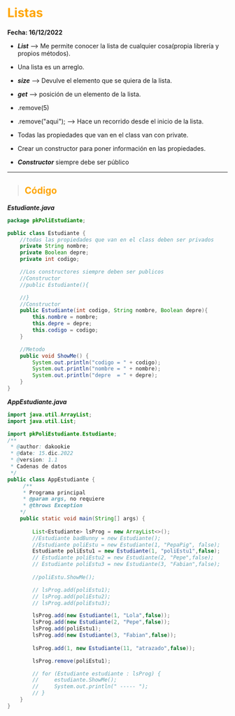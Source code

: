 # **<span style="color:orange">Listas</span>**

**Fecha: 16/12/2022**

+ ***List*** --> Me permite conocer la lista de cualquier cosa(propia librería y propios métodos).
+ Una lista es un arreglo.

+ ***size*** --> Devulve el elemento que se quiera de la lista.
+ ***get*** --> posición de un elemento de la lista.
+ .remove(5)
+ .remove("aqui"); --> Hace un recorrido desde el inicio de la lista.

+ Todas las propiedades que van en el class van con private.
+ Crear un constructor para poner información en las propiedades.
+ ***Constructor*** siempre debe ser público

---

> ## **<span style="color:orange">Código </span>**

***Estudiante.java***

```java
package pkPoliEstudiante;

public class Estudiante {
    //todas las propiedades que van en el class deben ser privados
    private String nombre;
    private Boolean depre;
    private int codigo;

    //Los constructores siempre deben ser publicos
    //Constructor
    //public Estudiante(){

    //}
    //Constructor
    public Estudiante(int codigo, String nombre, Boolean depre){
        this.nombre = nombre;
        this.depre = depre;
        this.codigo = codigo;
    }

    //Metodo
    public void ShowMe() {
        System.out.println("codigo = " + codigo);
        System.out.println("nombre = " + nombre);
        System.out.println("depre  = " + depre);
    }
}
```

***AppEstudiante.java***
```java
import java.util.ArrayList;
import java.util.List;

import pkPoliEstudiante.Estudiante;
/**
 * @author: dakookie
 * @date: 15.dic.2022
 * @version: 1.1
 * Cadenas de datos
 */
public class AppEstudiante {
     /**
     * Programa principal
     * @param args, no requiere
     * @throws Exception
    */
    public static void main(String[] args) {
       
        List<Estudiante> lsProg = new ArrayList<>();
        //Estudiante badBunny = new Estudiante();
        //Estudiante poliEstu = new Estudiante(1, "PepaPig", false);
        Estudiante poliEstu1 = new Estudiante(1, "poliEstu1",false);
        // Estudiante poliEstu2 = new Estudiante(2, "Pepe",false);
        // Estudiante poliEstu3 = new Estudiante(3, "Fabian",false);
        
        //poliEstu.ShowMe();

        // lsProg.add(poliEstu1);
        // lsProg.add(poliEstu2);
        // lsProg.add(poliEstu3);

        lsProg.add(new Estudiante(1, "Lola",false));
        lsProg.add(new Estudiante(2, "Pepe",false));
        lsProg.add(poliEstu1);
        lsProg.add(new Estudiante(3, "Fabian",false));
        
        lsProg.add(1, new Estudiante(11, "atrazado",false));

        lsProg.remove(poliEstu1);

        // for (Estudiante estudiante : lsProg) {
        //     estudiante.ShowMe();
        //     System.out.println(" ----- ");
        // }
    }
}

```
